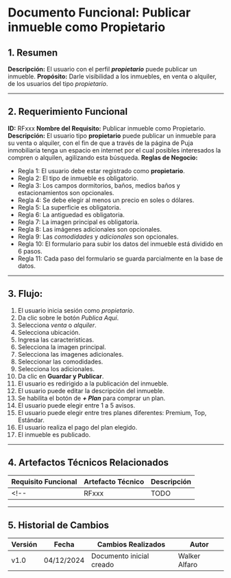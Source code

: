 # Documento Funcional: Publicar inmueble como Propietario

## 1. Resumen
**Descripción:** El usuario con el perfil ***propietario*** puede publicar un inmueble.
**Propósito:** Darle visibilidad a los inmuebles, en venta o alquiler, de los usuarios del tipo *propietario*.

---

## 2. Requerimiento Funcional
**ID:** RFxxx
**Nombre del Requisito:** Publicar inmueble como Propietario.
**Descripción:** El usuario tipo **propietario** puede publicar un inmueble para su venta o alquiler, con el fin de que a través de la página de Puja inmobiliaria tenga un espacio en internet por el cual posibles interesados la compren o alquilen, agilizando esta búsqueda.
**Reglas de Negocio:**  
- Regla 1: El usuario debe estar registrado como **propietario**.
- Regla 2: El tipo de inmueble es obligatorio.
- Regla 3: Los campos dormitorios, baños, medios baños y estacionamientos son opcionales.
- Regla 4: Se debe elegir al menos un precio en soles o dólares.
- Regla 5: La superficie es obligatoria.
- Regla 6: La antiguedad es obligatoria.
- Regla 7: La imagen principal es obligatoria.
- Regla 8: Las imágenes adicionales son opcionales.
- Regla 9: Las *comodidades* y *adicionales* son opcionales.
- Regla 10: El formulario para subir los datos del inmueble está dividido en 6 pasos.
- Regla 11: Cada paso del formulario se guarda parcialmente en la base de datos.

---

## 3. Flujo:
1. El usuario inicia sesión como *propietario*.
2. Da clic sobre le botón *Publica Aquí*.
3. Selecciona *venta* o *alquiler*.
4. Selecciona ubicación.
5. Ingresa las características.
6. Selecciona la imagen principal.
7. Selecciona las imagenes adicionales.
8. Seleccionar las comodidades.
9. Selecciona los adicionales.
10. Da clic en **Guardar y Publicar**.
11. El usuario es redirigido a la publicación del inmueble.
12. El usuario puede editar la descripción del inmueble.
13. Se habilita el botón de ***+ Plan*** para comprar un plan.
14. El usuario puede elegir entre 1 a 5 avisos.
15. El usuario puede elegir entre tres planes diferentes: Premium, Top, Estándar.
16. El usuario realiza el pago del plan elegido.
17. El inmueble es publicado.

---

## 4. Artefactos Técnicos Relacionados
| **Requisito Funcional** | **Artefacto Técnico**                 | **Descripción**                                        |
|-------------------------|---------------------------------------|--------------------------------------------------------|
<!-- | RFxxx                   | TODO                                | TODO                                                    | -->

---

## 5. Historial de Cambios
|**Versión**   |**Fecha**    |**Cambios Realizados**     |**Autor**       |
|--------------|-------------|---------------------------|----------------|
|v1.0          |04/12/2024   |Documento inicial creado   |Walker Alfaro   |